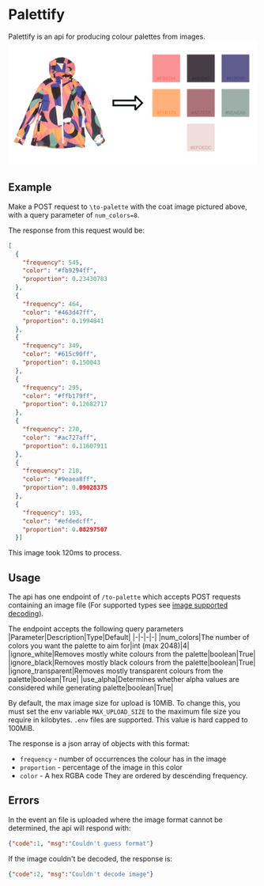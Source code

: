 # Palettify
Palettify is an api for producing colour palettes from images. 
![Diagram of coat image mapping to a colour palette](Diagram.png)

## Example
Make a POST request to `\to-palette` with the coat image pictured above, with a query parameter of `num_colors=8`.

The response from this request would be:
```json
[
  {
    "frequency": 545,
    "color": "#fb9294ff",
    "proportion": 0.23430783
  },
  {
    "frequency": 464,
    "color": "#463d47ff",
    "proportion": 0.1994841
  },
  {
    "frequency": 349,
    "color": "#615c90ff",
    "proportion": 0.150043
  },
  {
    "frequency": 295,
    "color": "#ffb179ff",
    "proportion": 0.12682717
  },
  {
    "frequency": 270,
    "color": "#ac727aff",
    "proportion": 0.11607911
  },
  {
    "frequency": 210,
    "color": "#9eaea8ff",
    "proportion": 0.09028375
  },
  {
    "frequency": 193,
    "color": "#efdedcff",
    "proportion": 0.08297507
  }]
```
This image took 120ms to process.

## Usage
The api has one endpoint of `/to-palette` which accepts POST requests containing an image file (For supported types see [image supported decoding](https://docs.rs/image/latest/image/codecs/index.html)).

The endpoint accepts the following query parameters
|Parameter|Description|Type|Default|
|-|-|-|-|
|num_colors|The number of colors you want the palette to aim for|int (max 2048)|4|
|ignore_white|Removes mostly white colours from the palette|boolean|True|
|ignore_black|Removes mostly black colours from the palette|boolean|True|
|ignore_transparent|Removes mostly transparent colours from the palette|boolean|True|
|use_alpha|Determines whether alpha values are considered while generating palette|boolean|True|

By default, the max image size for upload is 10MiB. To change this, you must set the env variable `MAX_UPLOAD_SIZE` to the maximum file size you require in kilobytes. `.env` files are supported. This value is hard capped to 100MiB.

The response is a json array of objects with this format:
- `frequency` - number of occurrences the colour has in the image
- `proportion` - percentage of the image in this color
- `color` - A hex RGBA code
They are ordered by descending frequency.

## Errors
In the event an file is uploaded where the image format cannot be determined, the api will respond with:
```json
{"code":1, "msg":"Couldn't guess format"}
```

If the image couldn't be decoded, the response is:
```json
{"code":2, "msg":"Couldn't decode image"}
```